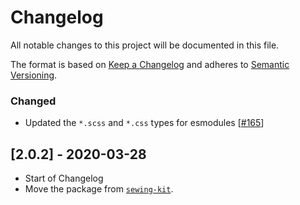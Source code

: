 # Changelog

All notable changes to this project will be documented in this file.

The format is based on [Keep a Changelog](http://keepachangelog.com/en/1.0.0/)
and adheres to [Semantic Versioning](http://semver.org/spec/v2.0.0.html).

<!-- ## [Unreleased] -->

### Changed

- Updated the `*.scss` and `*.css` types for esmodules [[#165](https://github.com/Shopify/web-foundation/pull/165)]

## [2.0.2] - 2020-03-28

- Start of Changelog
- Move the package from [`sewing-kit`](https://github.com/Shopify/sewing-kit).

